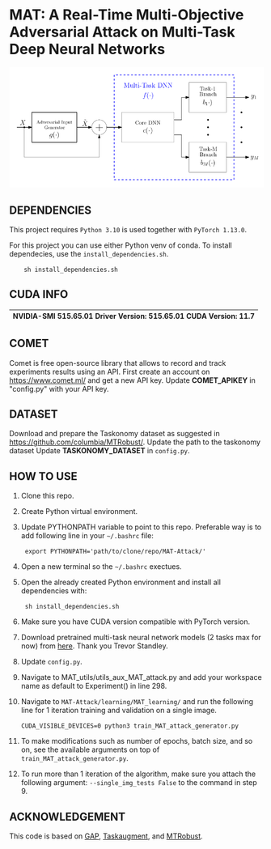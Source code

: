 # MAT: A Real-Time Multi-Objective Adversarial Attack on Multi-Task Deep Neural Networks

![model](images/model-white-bck.png)

## DEPENDENCIES

This project requires `Python 3.10` is used together with `PyTorch 1.13.0`.

For this project you can use either Python venv of conda. To install dependecies, use the `install_dependencies.sh`.

```
    sh install_dependencies.sh
```

## CUDA INFO

| NVIDIA-SMI 515.65.01    Driver Version: 515.65.01    CUDA Version: 11.7     |
|-----------------------------------------------------------------------------|


## COMET
Comet is free open-source library that allows to record and track experiments results using an API.
First create an account on https://www.comet.ml/ and get a new API key. Update **COMET_APIKEY** in "config.py" with your API key.

## DATASET
Download and prepare the Taskonomy dataset as suggested in https://github.com/columbia/MTRobust/. 
Update the path to the taskonomy dataset  Update **TASKONOMY_DATASET** in `config.py`.

## HOW TO USE

1. Clone this repo.

2. Create Python virtual environment.

3. Update PYTHONPATH variable to point to this repo. Preferable way is to add following line in your `~/.bashrc` file:

        export PYTHONPATH='path/to/clone/repo/MAT-Attack/'

4. Open a new terminal so the `~/.bashrc` exectues.

5. Open the already created Python environment and install all dependencies with:

        sh install_dependencies.sh

6. Make sure you have CUDA version compatible with PyTorch version.

7. Download pretrained multi-task neural network models (2 tasks max for now) from [here](https://drive.google.com/drive/folders/1XQVpv6Yyz5CRGNxetO0LTXuTvMS_w5R5). Thank you Trevor Standley.

8. Update `config.py`.

9. Navigate to MAT_utils/utils_aux_MAT_attack.py and add your workspace name as default to Experiment() in line 298.

10. Navigate to `MAT-Attack/learning/MAT_learning/` and run the following line for 1 iteration training and validation on a single image.

        CUDA_VISIBLE_DEVICES=0 python3 train_MAT_attack_generator.py

11. To make modifications such as number of epochs, batch size, and so on, see the available arguments on top of `train_MAT_attack_generator.py`.

12. To run more than 1 iteration of the algorithm, make sure you attach the following argument: `--single_img_tests False` to the command in step 9.

## ACKNOWLEDGEMENT

This code is based on [GAP](https://github.com/OmidPoursaeed/Generative_Adversarial_Perturbations), [Taskaugment](https://github.com/yamizi/taskaugment), and [MTRobust](https://github.com/columbia/MTRobust/). 

